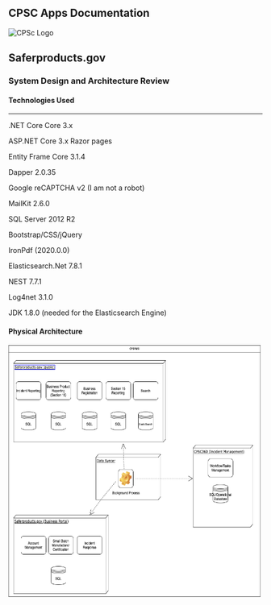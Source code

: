 
## CPSC Apps Documentation  

 <img src="https://www.cpsc.gov/sites/all/themes/cpsc/images/logo.png" alt="CPSc Logo" width=52 height=52> 
 

 
## Saferproducts.gov   


### System Design and Architecture Review 

#### Technologies Used 
<hr>

.NET Core Core 3.x 

ASP.NET Core 3.x Razor pages 

Entity Frame Core 3.1.4 

Dapper 2.0.35 

Google reCAPTCHA v2 (I am not a robot) 

MailKit 2.6.0 

SQL Server 2012 R2 

Bootstrap/CSS/jQuery 

IronPdf (2020.0.0) 

Elasticsearch.Net 7.8.1 

NEST 7.7.1 

Log4net 3.1.0 

JDK 1.8.0 (needed for the Elasticsearch Engine) 

#### Physical Architecture


<img src="./Saferproducts.png" alt="diagram" width=500 height=500 > 



